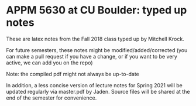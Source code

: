 # APPM 5630 at CU Boulder: typed up notes


These are latex notes from the Fall 2018 class typed up by Mitchell Krock.

For future semesters, these notes might be modified/added/corrected (you can make a pull request if you have a change, or if you want to be very active, we can add you on the repo)

Note: the compiled pdf might not always be up-to-date

In addition, a less concise version of lecture notes for Spring 2021 will be updated regularly via master.pdf by Jaden. Source files will be shared at the end of the semester for convenience.
